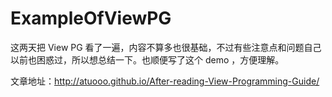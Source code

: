 # ExampleOfViewPG
这两天把 View PG 看了一遍，内容不算多也很基础，不过有些注意点和问题自己以前也困惑过，所以想总结一下。也顺便写了这个 demo ，方便理解。

文章地址：http://atuooo.github.io/After-reading-View-Programming-Guide/
